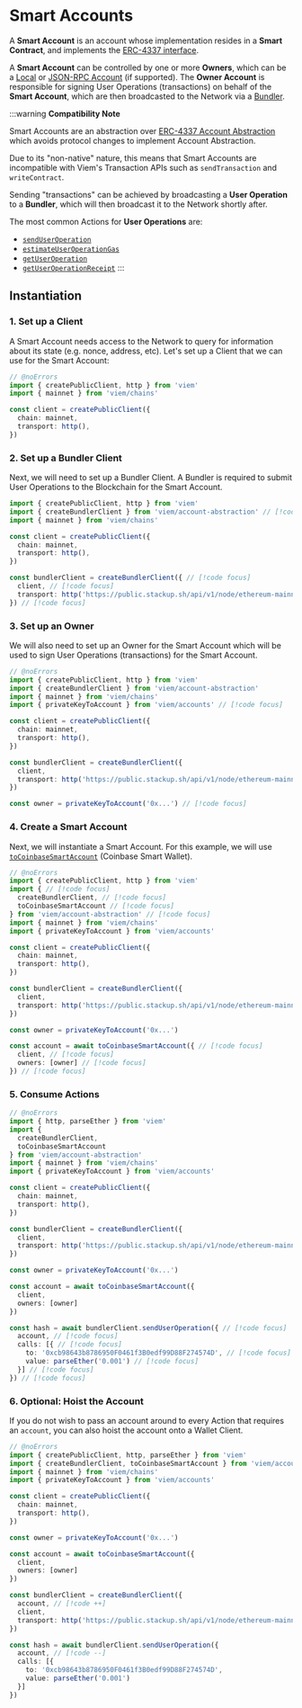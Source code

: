 # Smart Accounts

A **Smart Account** is an account whose implementation resides in a **Smart Contract**, and implements the [ERC-4337 interface](https://eips.ethereum.org/EIPS/eip-4337#account-contract-interface). 

A **Smart Account** can be controlled by one or more **Owners**, which can be a [Local](/docs/accounts/local) or [JSON-RPC Account](/docs/accounts/jsonRpc) (if supported). The **Owner Account** is responsible for signing User Operations (transactions) on behalf of the **Smart Account**, which are then broadcasted to the Network via a [Bundler](https://eips.ethereum.org/EIPS/eip-4337#bundling).

:::warning
**Compatibility Note**

Smart Accounts are an abstraction over [ERC-4337 Account Abstraction](https://eips.ethereum.org/EIPS/eip-4337) which avoids protocol changes to implement Account Abstraction. 

Due to its "non-native" nature, this means that Smart Accounts are incompatible with Viem's Transaction APIs such as `sendTransaction` and `writeContract`.

Sending "transactions" can be achieved by broadcasting a **User Operation** to a **Bundler**, which will then broadcast it to the Network shortly after.

The most common Actions for **User Operations** are:

- [`sendUserOperation`](/account-abstraction/actions/bundler/sendUserOperation)
- [`estimateUserOperationGas`](/account-abstraction/actions/bundler/estimateUserOperationGas)
- [`getUserOperation`](/account-abstraction/actions/bundler/getUserOperation)
- [`getUserOperationReceipt`](/account-abstraction/actions/bundler/getUserOperationReceipt)
:::

## Instantiation

### 1. Set up a Client

A Smart Account needs access to the Network to query for information about its state (e.g. nonce, address, etc). Let's set up a Client that we can use for the Smart Account:

```ts twoslash
// @noErrors
import { createPublicClient, http } from 'viem'
import { mainnet } from 'viem/chains'

const client = createPublicClient({
  chain: mainnet,
  transport: http(),
})
```

### 2. Set up a Bundler Client

Next, we will need to set up a Bundler Client. A Bundler is required to submit User Operations to the Blockchain for the Smart Account.

```ts twoslash
import { createPublicClient, http } from 'viem'
import { createBundlerClient } from 'viem/account-abstraction' // [!code focus]
import { mainnet } from 'viem/chains'

const client = createPublicClient({
  chain: mainnet,
  transport: http(),
})

const bundlerClient = createBundlerClient({ // [!code focus]
  client, // [!code focus]
  transport: http('https://public.stackup.sh/api/v1/node/ethereum-mainnet'), // [!code focus]
}) // [!code focus]
```

### 3. Set up an Owner

We will also need to set up an Owner for the Smart Account which will be used to sign User Operations (transactions) for the Smart Account.

```ts twoslash 
// @noErrors
import { createPublicClient, http } from 'viem'
import { createBundlerClient } from 'viem/account-abstraction'
import { mainnet } from 'viem/chains'
import { privateKeyToAccount } from 'viem/accounts' // [!code focus]

const client = createPublicClient({
  chain: mainnet,
  transport: http(),
})

const bundlerClient = createBundlerClient({
  client,
  transport: http('https://public.stackup.sh/api/v1/node/ethereum-mainnet'),
})

const owner = privateKeyToAccount('0x...') // [!code focus]
```

### 4. Create a Smart Account

Next, we will instantiate a Smart Account. For this example, we will use [`toCoinbaseSmartAccount`](/account-abstraction/accounts/smart/toCoinbaseSmartAccount) (Coinbase Smart Wallet).

```ts twoslash
// @noErrors
import { createPublicClient, http } from 'viem'
import { // [!code focus]
  createBundlerClient, // [!code focus]
  toCoinbaseSmartAccount // [!code focus]
} from 'viem/account-abstraction' // [!code focus]
import { mainnet } from 'viem/chains'
import { privateKeyToAccount } from 'viem/accounts'

const client = createPublicClient({
  chain: mainnet,
  transport: http(),
})

const bundlerClient = createBundlerClient({
  client,
  transport: http('https://public.stackup.sh/api/v1/node/ethereum-mainnet'),
})

const owner = privateKeyToAccount('0x...')

const account = await toCoinbaseSmartAccount({ // [!code focus]
  client, // [!code focus]
  owners: [owner] // [!code focus]
}) // [!code focus]
```

### 5. Consume Actions

```ts twoslash
// @noErrors
import { http, parseEther } from 'viem'
import { 
  createBundlerClient, 
  toCoinbaseSmartAccount 
} from 'viem/account-abstraction'
import { mainnet } from 'viem/chains'
import { privateKeyToAccount } from 'viem/accounts' 

const client = createPublicClient({
  chain: mainnet,
  transport: http(),
})

const bundlerClient = createBundlerClient({
  client,
  transport: http('https://public.stackup.sh/api/v1/node/ethereum-mainnet'),
})

const owner = privateKeyToAccount('0x...')

const account = await toCoinbaseSmartAccount({ 
  client, 
  owners: [owner]
}) 

const hash = await bundlerClient.sendUserOperation({ // [!code focus]
  account, // [!code focus]
  calls: [{ // [!code focus]
    to: '0xcb98643b8786950F0461f3B0edf99D88F274574D', // [!code focus]
    value: parseEther('0.001') // [!code focus]
  }] // [!code focus]
}) // [!code focus]
```

### 6. Optional: Hoist the Account

If you do not wish to pass an account around to every Action that requires an `account`, you can also hoist the account onto a Wallet Client.

```ts twoslash 
// @noErrors
import { createPublicClient, http, parseEther } from 'viem'
import { createBundlerClient, toCoinbaseSmartAccount } from 'viem/account-abstraction'
import { mainnet } from 'viem/chains'
import { privateKeyToAccount } from 'viem/accounts' 

const client = createPublicClient({
  chain: mainnet,
  transport: http(),
})

const owner = privateKeyToAccount('0x...')

const account = await toCoinbaseSmartAccount({ 
  client, 
  owners: [owner]
}) 

const bundlerClient = createBundlerClient({
  account, // [!code ++]
  client,
  transport: http('https://public.stackup.sh/api/v1/node/ethereum-mainnet'),
})

const hash = await bundlerClient.sendUserOperation({
  account, // [!code --]
  calls: [{
    to: '0xcb98643b8786950F0461f3B0edf99D88F274574D',
    value: parseEther('0.001')
  }]
})
```